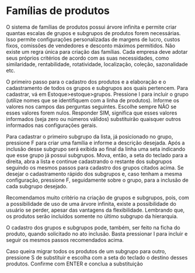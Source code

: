 # Famílias de produtos
O sistema de famílias de produtos possui árvore infinita e permite criar quantas escalas de grupos e subgrupos de produtos forem necessárias. Isso permite configurações personalizadas de margens de lucro, custos fixos, comissões de vendedores e desconto máximos permitidos. Não existe um regra única para criação das famílias. Cada empresa deve adotar seus próprios critérios de acordo com as suas necessidades, como similaridade, rentabilidade, rotatividade, localização, coleção, sazonalidade etc.

O primeiro passo para o cadastro dos produtos e a elaboração e o cadastramento de todos os grupos e subgrupos aos quais pertencem. Para cadastrar, vá em Estoque>estoque>grupos. Pressione I para incluir o grupo (utilize nomes que se identifiquem com a linha de produtos). Informe os valores nos campos das perguntas seguintes. Escolhe sempre NÃO se esses valores forem nulos. Responder SIM, significa que esses valores informados (seja zero ou números válidos) substituirão quaisquer outros informados nas configurações gerais.

Para cadastrar o primeiro subgrupo da lista, já posicionado no grupo, pressione F para criar uma família e informe a descrição desejada. Após a inclusão desse subgrupo será exibida ao final da linha uma seta indicando que esse grupo já possui subgrupos. Mova, então, a seta do teclado para a direita, abra a lista e continue cadastrando o restante dos subgrupos seguindo os mesmos passos para cadastro dos grupos citados acima. Se desejar o cadastramento rápido dos subgrupos e, caso tenham a mesma configuração, pressione F, seguidamente sobre o grupo, para a inclusão de cada subgrupo desejado.

Recomendamos muito critério na criação de grupos e subgrupos, pois, com a possibilidade de uso de uma árvore infinita, existe a possibilidade do usuário se perder, apesar das vantagens da flexibilidade. Lembrando que, os produtos serão incluídos somente no último subgrupo da hierarquia.

O cadastro dos grupos e subgrupos pode, também, ser feito na ficha do produto, quando solicitado no ato inclusão. Basta pressionar I para incluir e seguir os mesmos passos recomendados acima.

Caso queira migrar todos os produtos de um subgrupo para outro, pressione S de substituir e escolha com a seta do teclado o destino desses produtos. Confirme com ENTER e conclua a substituição